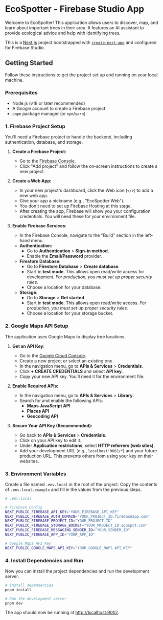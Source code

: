 # EcoSpotter - Firebase Studio App

Welcome to EcoSpotter! This application allows users to discover, map, and learn about important trees in their area. It features an AI assistant to provide ecological advice and help with identifying trees.

This is a [Next.js](https://nextjs.org/) project bootstrapped with [`create-next-app`](https://github.com/vercel/next.js/tree/canary/packages/create-next-app) and configured for Firebase Studio.

## Getting Started

Follow these instructions to get the project set up and running on your local machine.

### Prerequisites

- Node.js (v18 or later recommended)
- A Google account to create a Firebase project
- `pnpm` package manager (or `npm`/`yarn`)

### 1. Firebase Project Setup

You'll need a Firebase project to handle the backend, including authentication, database, and storage.

1.  **Create a Firebase Project:**
    - Go to the [Firebase Console](https://console.firebase.google.com/).
    - Click "Add project" and follow the on-screen instructions to create a new project.

2.  **Create a Web App:**
    - In your new project's dashboard, click the Web icon (`</>`) to add a new web app.
    - Give your app a nickname (e.g., "EcoSpotter Web").
    - You don't need to set up Firebase Hosting at this stage.
    - After creating the app, Firebase will show you your configuration credentials. You will need these for your environment file.

3.  **Enable Firebase Services:**
    - In the Firebase Console, navigate to the "Build" section in the left-hand menu.
    - **Authentication:**
        - Go to **Authentication** > **Sign-in method**.
        - Enable the **Email/Password** provider.
    - **Firestore Database:**
        - Go to **Firestore Database** > **Create database**.
        - Start in **test mode**. This allows open read/write access for development. *For production, you must set up proper security rules.*
        - Choose a location for your database.
    - **Storage:**
        - Go to **Storage** > **Get started**.
        - Start in **test mode**. This allows open read/write access. *For production, you must set up proper security rules.*
        - Choose a location for your storage bucket.

### 2. Google Maps API Setup

The application uses Google Maps to display tree locations.

1.  **Get an API Key:**
    - Go to the [Google Cloud Console](https://console.cloud.google.com/).
    - Create a new project or select an existing one.
    - In the navigation menu, go to **APIs & Services** > **Credentials**.
    - Click **+ CREATE CREDENTIALS** and select **API key**.
    - Copy your new API key. You'll need it for the environment file.

2.  **Enable Required APIs:**
    - In the navigation menu, go to **APIs & Services** > **Library**.
    - Search for and enable the following APIs:
        - **Maps JavaScript API**
        - **Places API**
        - **Geocoding API**

3.  **Secure Your API Key (Recommended):**
    - Go back to **APIs & Services** > **Credentials**.
    - Click on your API key to edit it.
    - Under **Application restrictions**, select **HTTP referrers (web sites)**.
    - Add your development URL (e.g., `localhost:9002/*`) and your future production URL. This prevents others from using your key on their websites.

### 3. Environment Variables

Create a file named `.env.local` in the root of the project. Copy the contents of `.env.local.example` and fill in the values from the previous steps.

```bash
# .env.local

# Firebase Config
NEXT_PUBLIC_FIREBASE_API_KEY="YOUR_FIREBASE_API_KEY"
NEXT_PUBLIC_FIREBASE_AUTH_DOMAIN="YOUR_PROJECT_ID.firebaseapp.com"
NEXT_PUBLIC_FIREBASE_PROJECT_ID="YOUR_PROJECT_ID"
NEXT_PUBLIC_FIREBASE_STORAGE_BUCKET="YOUR_PROJECT_ID.appspot.com"
NEXT_PUBLIC_FIREBASE_MESSAGING_SENDER_ID="YOUR_SENDER_ID"
NEXT_PUBLIC_FIREBASE_APP_ID="YOUR_APP_ID"

# Google Maps API Key
NEXT_PUBLIC_GOOGLE_MAPS_API_KEY="YOUR_GOOGLE_MAPS_API_KEY"
```

### 4. Install Dependencies and Run

Now you can install the project dependencies and run the development server.

```bash
# Install dependencies
pnpm install

# Run the development server
pnpm dev
```

The app should now be running at [http://localhost:9002](http://localhost:9002).
